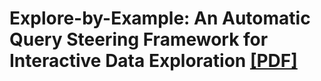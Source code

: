 # Explore-by-Example: An Automatic Query Steering Framework for Interactive Data Exploration [[PDF]](https://people.cs.umass.edu/~yanlei/publications/sigmod2014-explore.pdf)